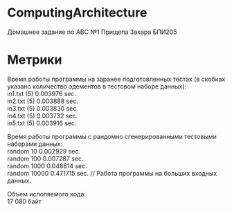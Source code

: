 # ComputingArchitecture
Домашнее задание по АВС №1 Прищепа Захара БПИ205

# Метрики  
Время работы программы на заранее подготовленных тестах (в скобках указано количество эдементов в тестовом наборе данных):  
in1.txt (5)    0.003976 sec.  
in2.txt (5)    0.003888 sec.  
in3.txt (5)    0.003830 sec.  
in4.txt (5)    0.003732 sec.  
in5.txt (5)    0.003916 sec.  
  
Время работы программы с рандомно сгенерированными тестовыми наборами данных:  
random 10       0.002929 sec.  
random 100      0.007287 sec.  
random 1000     0.048814 sec.  
random 10000    0.471715 sec. // Работа программы на больших входных данных.  
  
Объем исполяемого кода:  
17 080 байт  
